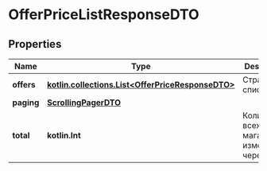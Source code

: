 
# OfferPriceListResponseDTO

## Properties
| Name | Type | Description | Notes |
| ------------ | ------------- | ------------- | ------------- |
| **offers** | [**kotlin.collections.List&lt;OfferPriceResponseDTO&gt;**](OfferPriceResponseDTO.md) | Страница списка. |  |
| **paging** | [**ScrollingPagerDTO**](ScrollingPagerDTO.md) |  |  [optional] |
| **total** | **kotlin.Int** | Количество всех цен магазина, измененных через API. |  [optional] |



